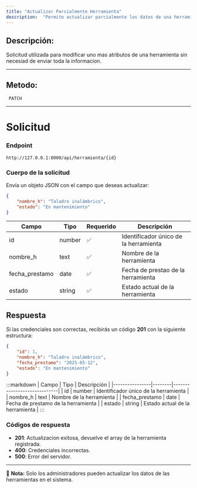 ```yaml
---
title: "Actualizar Parcialmente Herramienta"
description:  "Permite actualizar parcialmente los datos de una herramienta en el sistema."
---
```



## Descripción:
Solicitud utilizada para modificar uno mas atributos de una herramienta sin necesiad de enviar toda la informacion.

---


## Metodo: 
```
 PATCH
```
---


# **Solicitud**

### **Endpoint**
```
http://127.0.0.1:8000/api/herramienta/{id}
```

### **Cuerpo de la solicitud**
Envía un objeto JSON con el campo que deseas actualizar:

```json
{
    "nombre_h": "Taladro inalámbrico",
    "estado": "En mantenimiento"
}
```

| Campo           | Tipo   | Requerido | Descripción                |
|----------------|--------|-----------|-----------------------------|
| id             | number | ✅       | Identificador único de la herramienta   |
| nombre_h       | text   | ✅       | Nombre de la herramienta      |
| fecha_prestamo | date   | ✅       | Fecha de prestao de la herramienta     |
| estado         | string | ✅       | Estado actual de la herramienta     |


## **Respuesta**

Si las credenciales son correctas, recibirás un código **201** con la siguiente estructura:

```json
{
    "id": 1,
    "nombre_h": "Taladro inalámbrico",
    "fecha_prestamo": "2025-05-12",
    "estado": "En mantenimiento"
}
```

:::markdown
| Campo           | Tipo   | Descripción                |
|----------------|--------|-----------------------------|
| id             | number | Identificador único de la herramienta  |
| nombre_h       | text   | Nombre de la herramienta      |
| fecha_prestamo | date   | Fecha de prestamo de la herramienta     |
| estado         | string | Estado actual de la herramienta      |
:::


### **Códigos de respuesta**
- **201**: Actualizacion exitosa, devuelve el array de la herramienta registrada.
- **400**: Credenciales incorrectas.
- **500**: Error del servidor.

---

📄 **Nota:**  Solo los administradores pueden actualizar los datos de las herramientas en el sistema.